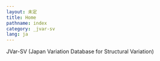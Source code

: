 ```yaml
---
layout: 未定
title: Home
pathname: index
category: _jvar-sv
lang: ja
---
```


<div id="primary">

<div id="page_main">

JVar-SV (Japan Variation Database for Structural Variation)

</div>

</div>

